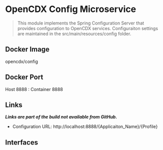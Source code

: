 # OpenCDX Config Microservice
> This module implements the Spring Configuration Server that provides configuration to OpenCDX services. Configuraiton settings are maintained in the src/main/resources/config folder. 

## Docker Image
opencdx/config

## Docker Port
Host 8888 : Container 8888

## Links
_**Links are part of the build not available from GitHub.**_
- Configuration URL: http://localhost:8888/{Applicaiton_Name}/{Profile}
## Interfaces